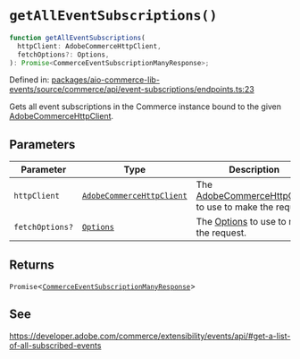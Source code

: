 # `getAllEventSubscriptions()`

```ts
function getAllEventSubscriptions(
  httpClient: AdobeCommerceHttpClient,
  fetchOptions?: Options,
): Promise<CommerceEventSubscriptionManyResponse>;
```

Defined in: [packages/aio-commerce-lib-events/source/commerce/api/event-subscriptions/endpoints.ts:23](https://github.com/adobe/aio-commerce-sdk/blob/5a56cf6f89369fbe4cacf586ea1b3d08993680a9/packages/aio-commerce-lib-events/source/commerce/api/event-subscriptions/endpoints.ts#L23)

Gets all event subscriptions in the Commerce instance bound to the given [AdobeCommerceHttpClient](https://github.com/adobe/aio-commerce-sdk/blob/main/packages-private/aio-commerce-lib-api/docs/api-reference/classes/AdobeCommerceHttpClient.md).

## Parameters

| Parameter       | Type                                                                                                                                                                         | Description                                                                                                                                                                                                |
| --------------- | ---------------------------------------------------------------------------------------------------------------------------------------------------------------------------- | ---------------------------------------------------------------------------------------------------------------------------------------------------------------------------------------------------------- |
| `httpClient`    | [`AdobeCommerceHttpClient`](https://github.com/adobe/aio-commerce-sdk/blob/main/packages-private/aio-commerce-lib-api/docs/api-reference/classes/AdobeCommerceHttpClient.md) | The [AdobeCommerceHttpClient](https://github.com/adobe/aio-commerce-sdk/blob/main/packages-private/aio-commerce-lib-api/docs/api-reference/classes/AdobeCommerceHttpClient.md) to use to make the request. |
| `fetchOptions?` | [`Options`](https://github.com/sindresorhus/ky?tab=readme-ov-file#options)                                                                                                   | The [Options](https://github.com/sindresorhus/ky?tab=readme-ov-file#options) to use to make the request.                                                                                                   |

## Returns

`Promise`\<[`CommerceEventSubscriptionManyResponse`](../type-aliases/CommerceEventSubscriptionManyResponse.md)\>

## See

https://developer.adobe.com/commerce/extensibility/events/api/#get-a-list-of-all-subscribed-events

